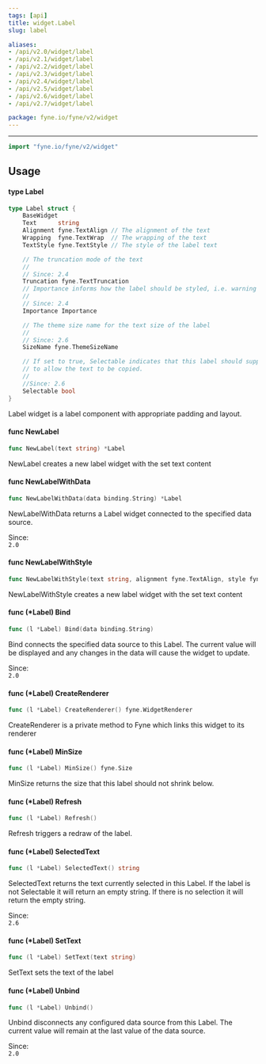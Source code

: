 ```yaml
---
tags: [api]
title: widget.Label
slug: label

aliases:
- /api/v2.0/widget/label
- /api/v2.1/widget/label
- /api/v2.2/widget/label
- /api/v2.3/widget/label
- /api/v2.4/widget/label
- /api/v2.5/widget/label
- /api/v2.6/widget/label
- /api/v2.7/widget/label

package: fyne.io/fyne/v2/widget
---
```



---
```go
import "fyne.io/fyne/v2/widget"
```

## Usage

#### type Label

```go
type Label struct {
	BaseWidget
	Text      string
	Alignment fyne.TextAlign // The alignment of the text
	Wrapping  fyne.TextWrap  // The wrapping of the text
	TextStyle fyne.TextStyle // The style of the label text

	// The truncation mode of the text
	//
	// Since: 2.4
	Truncation fyne.TextTruncation
	// Importance informs how the label should be styled, i.e. warning or disabled
	//
	// Since: 2.4
	Importance Importance

	// The theme size name for the text size of the label
	//
	// Since: 2.6
	SizeName fyne.ThemeSizeName

	// If set to true, Selectable indicates that this label should support select interaction
	// to allow the text to be copied.
	//
	//Since: 2.6
	Selectable bool
}
```

Label widget is a label component with appropriate padding and layout.

#### func  NewLabel

```go
func NewLabel(text string) *Label
```
NewLabel creates a new label widget with the set text content

#### func  NewLabelWithData

```go
func NewLabelWithData(data binding.String) *Label
```
NewLabelWithData returns a Label widget connected to the specified data source.


<div class="since">Since: <code>
2.0</code></div>

#### func  NewLabelWithStyle

```go
func NewLabelWithStyle(text string, alignment fyne.TextAlign, style fyne.TextStyle) *Label
```
NewLabelWithStyle creates a new label widget with the set text content

#### func (*Label) Bind

```go
func (l *Label) Bind(data binding.String)
```
Bind connects the specified data source to this Label. The current value will be displayed and any changes in the data will cause the widget to update.


<div class="since">Since: <code>
2.0</code></div>

#### func (*Label) CreateRenderer

```go
func (l *Label) CreateRenderer() fyne.WidgetRenderer
```
CreateRenderer is a private method to Fyne which links this widget to its renderer

#### func (*Label) MinSize

```go
func (l *Label) MinSize() fyne.Size
```
MinSize returns the size that this label should not shrink below.

#### func (*Label) Refresh

```go
func (l *Label) Refresh()
```
Refresh triggers a redraw of the label.

#### func (*Label) SelectedText

```go
func (l *Label) SelectedText() string
```
SelectedText returns the text currently selected in this Label. If the label is not Selectable it will return an empty string. If there is no selection it will return the empty string.


<div class="since">Since: <code>
2.6</code></div>

#### func (*Label) SetText

```go
func (l *Label) SetText(text string)
```
SetText sets the text of the label

#### func (*Label) Unbind

```go
func (l *Label) Unbind()
```
Unbind disconnects any configured data source from this Label. The current value will remain at the last value of the data source.


<div class="since">Since: <code>
2.0</code></div>
